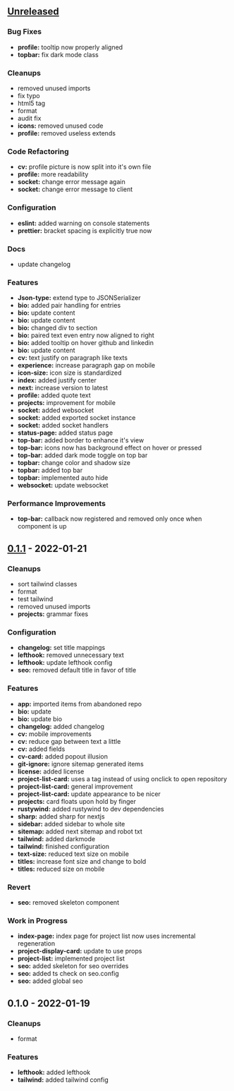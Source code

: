 <a name="unreleased"></a>
## [Unreleased]

### Bug Fixes
- **profile:** tooltip now properly aligned
- **topbar:** fix dark mode class

### Cleanups
- removed unused imports
- fix typo
- html5 tag
- format
- audit fix
- **icons:** removed unused code
- **profile:** removed useless extends

### Code Refactoring
- **cv:** profile picture is now split into it's own file
- **profile:** more readability
- **socket:** change error message again
- **socket:** change error message to client

### Configuration
- **eslint:** added warning on console statements
- **prettier:** bracket spacing is explicitly true now

### Docs
- update changelog

### Features
- **Json-type:** extend type to JSONSerializer
- **bio:** added pair handling for entries
- **bio:** update content
- **bio:** update content
- **bio:** changed div to section
- **bio:** paired text even entry now aligned to right
- **bio:** added tooltip on hover github and linkedin
- **bio:** update content
- **cv:** text justify on paragraph like texts
- **experience:** increase paragraph gap on mobile
- **icon-size:** icon size is standardized
- **index:** added justify center
- **next:** increase version to latest
- **profile:** added quote text
- **projects:** improvement for mobile
- **socket:** added websocket
- **socket:** added exported socket instance
- **socket:** added socket handlers
- **status-page:** added status page
- **top-bar:** added border to enhance it's view
- **top-bar:** icons now has background effect on hover or pressed
- **top-bar:** added dark mode toggle on top bar
- **topbar:** change color and shadow size
- **topbar:** added top bar
- **topbar:** implemented auto hide
- **websocket:** update websocket

### Performance Improvements
- **top-bar:** callback now registered and removed only once when component is up


<a name="0.1.1"></a>
## [0.1.1] - 2022-01-21
### Cleanups
- sort tailwind classes
- format
- test tailwind
- removed unused imports
- **projects:** grammar fixes

### Configuration
- **changelog:** set title mappings
- **lefthook:** removed unnecessary text
- **lefthook:** update lefthook config
- **seo:** removed default title in favor of title

### Features
- **app:** imported items from abandoned repo
- **bio:** update
- **bio:** update bio
- **changelog:** added changelog
- **cv:** mobile improvements
- **cv:** reduce gap between text a little
- **cv:** added fields
- **cv-card:** added popout illusion
- **git-ignore:** ignore sitemap generated items
- **license:** added license
- **project-list-card:** uses a tag instead of using onclick to open repository
- **project-list-card:** general improvement
- **project-list-card:** update appearance to be nicer
- **projects:** card floats upon hold by finger
- **rustywind:** added rustywind to dev dependencies
- **sharp:** added sharp for nextjs
- **sidebar:** added sidebar to whole site
- **sitemap:** added next sitemap and robot txt
- **tailwind:** added darkmode
- **tailwind:** finished configuration
- **text-size:** reduced text size on mobile
- **titles:** increase font size and change to bold
- **titles:** reduced size on mobile

### Revert
- **seo:** removed skeleton component

### Work in Progress
- **index-page:** index page for project list now uses incremental regeneration
- **project-display-card:** update to use props
- **project-list:** implemented project list
- **seo:** added skeleton for seo overrides
- **seo:** added ts check on seo.config
- **seo:** added global seo


<a name="0.1.0"></a>
## 0.1.0 - 2022-01-19
### Cleanups
- format

### Features
- **lefthook:** added lefthook
- **tailwind:** added tailwind config


[Unreleased]: https://github.com/tigorlazuardi/at-home/compare/0.1.1...HEAD
[0.1.1]: https://github.com/tigorlazuardi/at-home/compare/0.1.0...0.1.1
